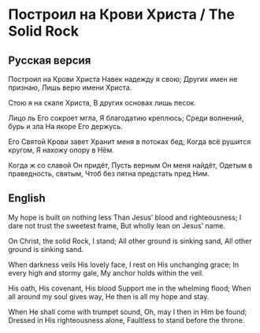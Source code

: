# Построил на Крови Христа / The Solid Rock
## Русская версия

Построил на Крови Христа
Навек надежду я свою;
Других имен не признаю,
Лишь верю имени Христа.

Стою я на скале Христа,
В других основах лишь песок.

Лицо ль Его сокроет мгла,
Я благодатию креплюсь;
Среди волнений, бурь и зла
На якоре Его держусь.

Его Святой Крови завет
Хранит меня
в потоках бед;
Когда всё рушится
кругом,
Я нахожу опору в Нём.

Когда ж со славой Он придёт,
Пусть верным Он меня найдёт,
Одетым в праведность, святым,
Чтоб без пятна предстать пред Ним.

## English

My hope is built on nothing less
Than Jesus’ blood and righteousness;
I dare not trust the sweetest frame,
But wholly lean on Jesus’ name.

On Christ, the solid Rock, I stand;
All other ground is sinking sand,
All other ground is sinking sand.

When darkness veils His lovely face,
I rest on His unchanging grace;
In every high and stormy gale,
My anchor holds within the veil.

His oath, His covenant, His blood
Support me in the whelming flood;
When all around my soul gives way,
He then is all my hope and stay.

When He shall come with trumpet sound,
Oh, may I then in Him be found;
Dressed in His righteousness alone,
Faultless to stand before the throne.
